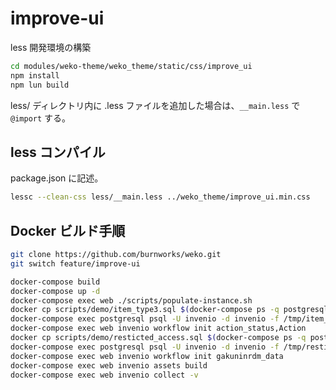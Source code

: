 # improve-ui

less 開発環境の構築

```sh
cd modules/weko-theme/weko_theme/static/css/improve_ui
npm install
npm lun build
```

less/ ディレクトリ内に .less ファイルを追加した場合は、`__main.less` で `@import` する。

## less コンパイル

package.json に記述。

```sh
lessc --clean-css less/__main.less ../weko_theme/improve_ui.min.css
```

## Docker ビルド手順

```sh
git clone https://github.com/burnworks/weko.git
git switch feature/improve-ui

docker-compose build
docker-compose up -d
docker-compose exec web ./scripts/populate-instance.sh
docker cp scripts/demo/item_type3.sql $(docker-compose ps -q postgresql):/tmp/item_type.sql
docker-compose exec postgresql psql -U invenio -d invenio -f /tmp/item_type.sql
docker-compose exec web invenio workflow init action_status,Action
docker cp scripts/demo/resticted_access.sql $(docker-compose ps -q postgresql):/tmp/resticted_access.sql
docker-compose exec postgresql psql -U invenio -d invenio -f /tmp/resticted_access.sql
docker-compose exec web invenio workflow init gakuninrdm_data
docker-compose exec web invenio assets build
docker-compose exec web invenio collect -v
```
